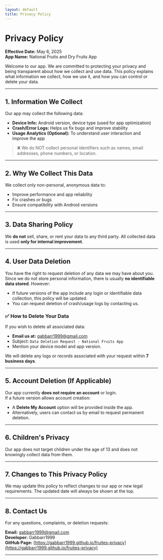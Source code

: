 ```yaml
---
layout: default
title: Privacy Policy
---
```


# Privacy Policy

**Effective Date:** May 6, 2025  
**App Name:** National Fruits and Dry Fruits App

Welcome to our app. We are committed to protecting your privacy and being transparent about how we collect and use data. This policy explains what information we collect, how we use it, and how you can control or delete your data.

---

## 1. Information We Collect

Our app may collect the following data:

- **Device Info:** Android version, device type (used for app optimization)
- **Crash/Error Logs:** Helps us fix bugs and improve stability
- **Usage Analytics (Optional):** To understand user interaction and improve the app

> ❌ We do NOT collect personal identifiers such as names, email addresses, phone numbers, or location.

---

## 2. Why We Collect This Data

We collect only non-personal, anonymous data to:

- Improve performance and app reliability
- Fix crashes or bugs
- Ensure compatibility with Android versions

---

## 3. Data Sharing Policy

We **do not** sell, share, or rent your data to any third party. All collected data is used **only for internal improvement**.

---

## 4. User Data Deletion

You have the right to request deletion of any data we may have about you. Since we do not store personal information, there is usually **no identifiable data stored**. However:

- If future versions of the app include any login or identifiable data collection, this policy will be updated.
- You can request deletion of crash/usage logs by contacting us.

### ✅ How to Delete Your Data

If you wish to delete all associated data:
- **Email us at:** gabbarr1999@gmail.com  
- Subject: `Data Deletion Request - National Fruits App`  
- Mention your device model and app version.

We will delete any logs or records associated with your request within **7 business days**.

---

## 5. Account Deletion (If Applicable)

Our app currently **does not require an account** or login.  
If a future version allows account creation:
- A **Delete My Account** option will be provided inside the app.
- Alternatively, users can contact us by email to request permanent deletion.

---

## 6. Children's Privacy

Our app does not target children under the age of 13 and does not knowingly collect data from them.

---

## 7. Changes to This Privacy Policy

We may update this policy to reflect changes to our app or new legal requirements. The updated date will always be shown at the top.

---

## 8. Contact Us

For any questions, complaints, or deletion requests:

**Email:** gabbarr1999@gmail.com  
**Developer:** Gabbarr1999  
**GitHub Page:** [https://gabbarr1999.github.io/fruites-privacy](https://gabbarr1999.github.io/fruites-privacy)

---
